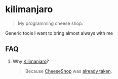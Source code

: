 # kilimanjaro
> My programming cheese shop.

Generic tools I want to bring almost always with me

## FAQ

1. Why [Kilimanjaro](https://en.wikipedia.org/wiki/Kilimanjaro_Expedition)?

    > Because [CheeseShop](https://en.wikipedia.org/wiki/Cheese_Shop_sketch) was [already taken](https://wiki.python.org/moin/CheeseShop).
